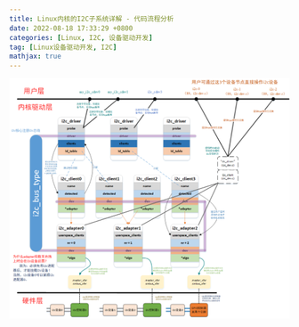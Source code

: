 ```yaml
---
title: Linux内核的I2C子系统详解 - 代码流程分析
date: 2022-08-18 17:33:29 +0800
categories: [Linux, I2C, 设备驱动开发]
tag: [Linux设备驱动开发, I2C]
mathjax: true
---
```



![](https://github.com/zjn-astonishe/Linux_Share/blob/master/Image/image/Linux%E8%AE%BE%E5%A4%87%E9%A9%B1%E5%8A%A8%E5%BC%80%E5%8F%91%E8%AF%A6%E8%A7%A3/i2c%E9%A9%B1%E5%8A%A8%E6%A1%86%E6%9E%B6(%E5%86%85%E6%A0%B84.18.0).png?raw=true)